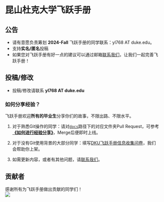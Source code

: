 # 昆山杜克大学飞跃手册

## 公告

- 请有意愿负责筹划 **2024-Fall** 飞跃手册的同学联系：yl768 AT duke.edu。
- 支持**实名/匿名**投稿
- 如果您对飞跃手册有好一点的建议可以通过邮箱[联系我们](mailto:survivedku@duke.edu)，让我们一起完善飞跃手册！

## 投稿/修改

- 投稿/修改请联系 **yl768 AT duke.edu**

### 如何分享经验？

飞跃手册欢迎**所有的毕业生**分享你们的故事，不限出路、不限水平。

1. 对于熟悉Git操作的同学：请对[`docs`](https://github.com/survivedku/DKUApplication/tree/main/docs)路径下的对应文件夹Pull Request，可参考 [**《如何进行经验分享》**](如何进行经验分享)，Merge后便即时上线。
2. 对于没有Git使用背景的大部分同学：填写[DKU飞跃手册信息收集问卷](DKU飞跃手册信息收集问卷)，我们会帮助你上架。

3. 如需更新内容，或者有其他问题，请[联系我们](mailto:survivedku@duke.edu)。

## 贡献者

感谢所有为飞跃手册做出贡献的同学们！
<a href="https://github.com/survivedku/DKUapplication/graphs/contributors">
  <br><img src="https://contributors-img.web.app/image?repo=survivedku/DKUapplication" />
</a>
